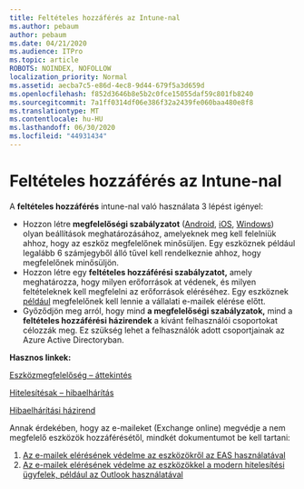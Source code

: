 ```yaml
---
title: Feltételes hozzáférés az Intune-nal
ms.author: pebaum
author: pebaum
ms.date: 04/21/2020
ms.audience: ITPro
ms.topic: article
ROBOTS: NOINDEX, NOFOLLOW
localization_priority: Normal
ms.assetid: aecba7c5-e86d-4ec8-9d44-679f5a3d659d
ms.openlocfilehash: f852d3646b8e5b2c0fce15055daf59c801fb8240
ms.sourcegitcommit: 7a1ff0314df06e386f32a2439fe060baa480e8f8
ms.translationtype: MT
ms.contentlocale: hu-HU
ms.lasthandoff: 06/30/2020
ms.locfileid: "44931434"
---
```

# <a name="conditional-access-with-intune"></a>Feltételes hozzáférés az Intune-nal

A **feltételes hozzáférés** intune-nal való használata 3 lépést igényel:

- Hozzon létre **megfelelőségi szabályzatot** ([Android](https://docs.microsoft.com/intune/compliance-policy-create-android), [iOS](https://docs.microsoft.com/intune/compliance-policy-create-ios), [Windows](https://docs.microsoft.com//intune/compliance-policy-create-windows)) olyan beállítások meghatározásához, amelyeknek meg kell felelniük ahhoz, hogy az eszköz megfelelőnek minősüljen. Egy eszköznek például legalább 6 számjegyből álló tűvel kell rendelkeznie ahhoz, hogy megfelelőnek minősüljön.
- Hozzon létre egy **feltételes hozzáférési szabályzatot,** amely meghatározza, hogy milyen erőforrások at védenek, és milyen feltételeknek kell megfelelni az erőforrások eléréséhez.  Egy eszköznek [például](https://docs.microsoft.com/intune/tutorial-protect-email-on-unmanaged-devices#create-conditional-access-policies) megfelelőnek kell lennie a vállalati e-mailek elérése előtt.
- Győződjön meg arról, hogy mind **a megfelelőségi szabályzatok,** mind a **feltételes hozzáférési házirendek** a kívánt felhasználói csoportokat célozzák meg. Ez szükség lehet a felhasználók adott csoportjainak az Azure Active Directoryban.

**Hasznos linkek:**

[Eszközmegfelelőség – áttekintés](https://docs.microsoft.com/intune/device-compliance-get-started)

[Hitelesítésak – hibaelhárítás](https://docs.microsoft.com/intune/troubleshoot-conditional-access)

[Hibaelhárítási házirend](https://docs.microsoft.com/intune/troubleshoot-policies-in-microsoft-intune)

Annak érdekében, hogy az e-maileket (Exchange online) megvédje a nem megfelelő eszközök hozzáférésétől, mindkét dokumentumot be kell tartani:

1. [Az e-mailek elérésének védelme az eszközökről az EAS használatával](https://docs.microsoft.com/intune/tutorial-protect-email-on-unmanaged-devices)
2. [Az e-mailek elérésének védelme az eszközökkel a modern hitelesítési ügyfelek, például az Outlook használatával](https://docs.microsoft.com/intune/tutorial-protect-email-on-enrolled-devices)